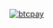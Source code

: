 [![btcpay](https://user-images.githubusercontent.com/70972101/188290384-9810c4c9-3042-42be-b25f-4b1590c6a4c2.svg)](https://pmt.btcpay.network/api/v1/invoices?storeId=6zg1zwxSaX4LfDvcwbqaTtUyGWAgku3WVSWViBzeBs4z&currency=USD "btcpay")
